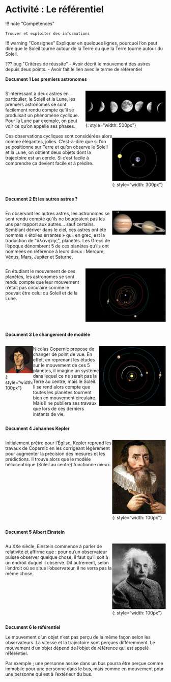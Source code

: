 # Activité : Le référentiel

!!! note "Compétences"

    Trouver et exploiter des informations 

!!! warning "Consignes"
    Expliquer en quelques lignes, pourquoi l’on peut dire que le Soleil tourne autour de la Terre ou que la Terre tourne autour du Soleil.





??? bug "Critères de réussite"
    - Avoir décrit le mouvement des astres depuis deux points.
    - Avoir fait le lien avec le terme de référentiel




**Document 1 Les premiers astronomes**

<div markdown style="display:flex; flex-direction: row";>

<div markdown style="flex : 1 1 0; flex-direction: column";>

S’intéressant à deux astres en particulier, le Soleil et la Lune, les premiers astronomes se sont facilement rendu compte qu’il se produisait un phénomène cyclique. Pour la Lune par exemple, on peut voir ce qu’on appelle ses phases.

</div>
<div markdown style="flex : 1 1 0; flex-direction: column";>

![](Pictures/phasesLune.jpg){: style=“width: 500px"}
</div>
</div>

<div markdown style="display:flex; flex-direction: row";>

<div markdown style="flex : 2 1 0; flex-direction: column";>
Ces observations cycliques sont considérées alors comme élégantes, jolies. C’est-à-dire que si l’on se positionne sur Terre et qu’on observe le Soleil et la Lune, on obtient deux objets dont la trajectoire est un cercle. Si c’est facile à comprendre ça devient facile et à prédire.

</div>
<div markdown style="flex : 1 1 0; flex-direction: column";>

![](Pictures/systGeocentrique.png){: style=“width: 300px"}

</div>
</div>

**Document 2 Et les autres astres ?**

<div markdown style="display:flex; flex-direction: row";>

<div markdown style="flex : 2 1 0; flex-direction: column";>

En observant les autres astres, les astronomes se sont rendu compte qu’ils ne bougeaient pas les uns par rapport aux autres… sauf certains. Semblant dériver dans le ciel, ces astres ont été nommés « étoiles errantes » qui, en grec, est la traduction de "πλανήτης", planêtês. Les Grecs de l’époque dénombrent 5 de ces planètes qu’ils ont nommées en référence à leurs dieux : Mercure, Vénus, Mars, Jupiter et Saturne.

</div>
<div markdown style="flex : 1 1 0; flex-direction: column";>


![](Pictures/planetesSystSolaire.png)
</div>
</div>

<div markdown style="display:flex; flex-direction: row";>

<div markdown style="flex : 1 1 0; flex-direction: column";>


En étudiant le mouvement de ces planètes, les astronomes se sont rendu compte que leur mouvement n’était pas circulaire comme le pouvait être celui du Soleil et de la Lune.


</div>
<div markdown style="flex : 1 1 0; flex-direction: column";>


![](Pictures/pbSystGeocentrique.png)

</div>
</div>

**Document 3 Le changement de modèle**


<div markdown style="display:flex; flex-direction: row";>

<div markdown style="flex : 1 1 0; flex-direction: column";>

![](Pictures/copernic.jpg){: style=“width: 100px"}

</div>

<div markdown style="flex : 3 1 0; flex-direction: column";>

Nicolas Copernic propose de changer de point de vue. En effet, en reprenant les études sur le mouvement de ces 5 planètes, il imagine un système dans lequel ce ne serait pas la Terre au centre, mais le Soleil. Il se rend alors compte que toutes les planètes tournent bien en mouvement circulaire.
Mais il ne publiera ses travaux que lors de ces derniers instants de vie.
</div>
<div markdown style="flex : 3 1 0; flex-direction: column";>

![](Pictures/systHeliocentrique.png)
</div></div>

**Document 4 Johannes Kepler**


<div markdown style="display:flex; flex-direction: row";>

<div markdown style="flex : 2 1 0; flex-direction: column";>

Initialement prêtre pour l’Église, Kepler reprend les travaux de Copernic en les corrigeant légèrement pour augmenter la précision des mesures et les prédictions. Il trouve alors que le modèle héliocentrique (Soleil au centre) fonctionne mieux.
</div>
<div markdown style="flex : 1 1 0; flex-direction: column";>

![](Pictures/kepler.jpg){: style=“width: 100px"}

</div></div>

**Document 5 Albert Einstein**


<div markdown style="display:flex; flex-direction: row";>

<div markdown style="flex : 2 1 0; flex-direction: column";>


Au XXe siècle, Einstein commence à parler de relativité et affirme que : pour qu’un observateur puisse observer quelque chose, il faut qu’il soit à un endroit duquel il observe. Dit autrement, selon l’endroit où se situe l’observateur, il ne verra pas la même chose.

</div>
<div markdown style="flex : 1 1 0; flex-direction: column";>


![](Pictures/photoEinstein.jpg){: style=“width: 100px"}
</div></div>

**Document 6 le référentiel**

Le mouvement d’un objet n’est pas perçu de la même façon selon les observateurs. La vitesse et la trajectoire sont perçues différemment. Le mouvement d’un objet dépend de l’objet de référence qui est appelé référentiel.

Par exemple ; une personne assise dans un bus pourra être perçue comme immobile pour une personne dans le bus, mais comme en mouvement pour une personne qui est à l’extérieur du bus.


